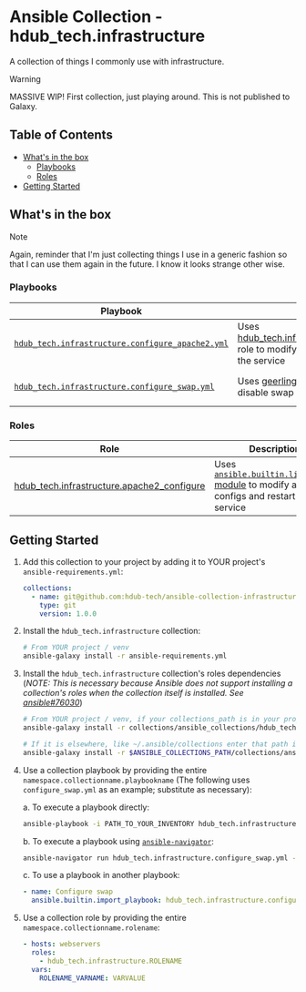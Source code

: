 # Ansible Collection - hdub_tech.infrastructure

A collection of things I commonly use with infrastructure.

> [!WARNING]
> MASSIVE WIP! First collection, just playing around. This is not published to Galaxy.

## Table of Contents

- [What's in the box](#whats-in-the-box)
  - [Playbooks](#playbooks)
  - [Roles](#roles)
- [Getting Started](#getting-started)

## What's in the box

> [!NOTE]
> Again, reminder that I'm just collecting things I use in a generic fashion so
> that I can use them again in the future. I know it looks strange other wise.

### Playbooks

| Playbook | Description | Variables |
| --- | --- | --- |
| [`hdub_tech.infrastructure.configure_apache2.yml`] | Uses [hdub_tech.infrastructure.apache2_configure] role to modify apache configs and restart the service | Refer to [`apache2_configure` role README] |
| [`hdub_tech.infrastructure.configure_swap.yml`] | Uses [geerlingguy.swap role] to enable or disable swap on a linux host | Refer to [geerlingguy.swap#role-variables] |

### Roles

| Role | Description | Variables |
| --- | --- | --- |
| [hdub_tech.infrastructure.apache2_configure] | Uses [`ansible.builtin.lineinfile` module] to modify apache configs and restart the service | Refer to [`apache2_configure` role README] |

## Getting Started

1. Add this collection to your project by adding it to YOUR project's `ansible-requirements.yml`:

   ```yaml
   collections:
     - name: git@github.com:hdub-tech/ansible-collection-infrastructure.git
       type: git
       version: 1.0.0
    ```

2. Install the `hdub_tech.infrastructure` collection:

   ```bash
   # From YOUR project / venv
   ansible-galaxy install -r ansible-requirements.yml
   ```

3. Install the `hdub_tech.infrastructure` collection's roles dependencies
   (_NOTE: This is necessary because Ansible does not support installing a
   collection's roles when the collection itself is installed.
   See [ansible#76030]_)

   ```bash
   # From YOUR project / venv, if your collections_path is in your project directory:
   ansible-galaxy install -r collections/ansible_collections/hdub_tech/infrastructure/ansible-requirements.yml
   ```

   ```bash
   # If it is elsewhere, like ~/.ansible/collections enter that path in lieu of $ANSIBLE_COLLECTIONS_PATH
   ansible-galaxy install -r $ANSIBLE_COLLECTIONS_PATH/collections/ansible_collections/hdub_tech/infrastructure/ansible-requirements.yml
   ```

4. Use a collection playbook by providing the entire `namespace.collectionname.playbookname`
   (The following uses `configure_swap.yml` as an example; substitute as necessary):

   a. To execute a playbook directly:

      ```bash
      ansible-playbook -i PATH_TO_YOUR_INVENTORY hdub_tech.infrastructure.configure_swap.yml [--check]
      ```

   b. To execute a playbook using [`ansible-navigator`]:

      ```bash
      ansible-navigator run hdub_tech.infrastructure.configure_swap.yml -i PATH_TO_YOUR_INVENTORY [--check]
      ```

   c. To use a playbook in another playbook:

      ```yaml
      - name: Configure swap
        ansible.builtin.import_playbook: hdub_tech.infrastructure.configure_swap.yml
      ```

5. Use a collection role by providing the entire `namespace.collectionname.rolename`:

   ```yaml
   - hosts: webservers
     roles:
       - hdub_tech.infrastructure.ROLENAME
     vars:
       ROLENAME_VARNAME: VARVALUE
   ```

<!-- Links -->
[`apache2_configure` role README]:                  ./roles/apache2_configure/README.md#role-variables
[hdub_tech.infrastructure.apache2_configure]:       ./roles/apache2_configure/README.md
[`hdub_tech.infrastructure.configure_apache2.yml`]: ./playbooks/configure_apache2.yml
[`hdub_tech.infrastructure.configure_swap.yml`]:    ./playbooks/configure_swap.yml
[ansible#76030]:                       https://github.com/ansible/ansible/issues/76030#issuecomment-942520399
[`ansible.builtin.lineinfile` module]: https://docs.ansible.com/ansible/latest/collections/ansible/builtin/lineinfile_module.html
[`ansible-navigator`]:                 https://ansible.readthedocs.io/projects/navigator
[geerlingguy.swap role]:               https://github.com/geerlingguy/ansible-role-swap
[geerlingguy.swap#role-variables]:     https://github.com/geerlingguy/ansible-role-swap/tree/master?tab=readme-ov-file#role-variables
